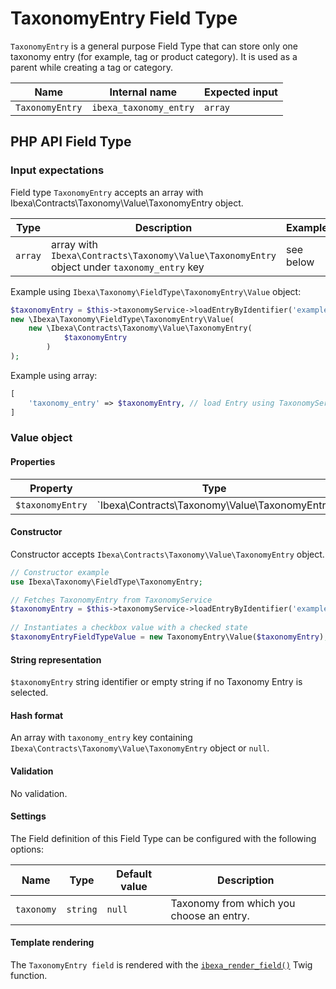# TaxonomyEntry Field Type

`TaxonomyEntry` is a general purpose Field Type that can store only one taxonomy entry (for example, tag or product category). 
It is used as a parent while creating a tag or category.

| Name           | Internal name         | Expected input |
|----------------|-----------------------|----------------|
| `TaxonomyEntry`| `ibexa_taxonomy_entry`| `array`|

## PHP API Field Type 

### Input expectations

Field type `TaxonomyEntry` accepts an array with Ibexa\Contracts\Taxonomy\Value\TaxonomyEntry object.

| Type     | Description | Example         |
|--------|-----------------|-----------------|
| `array` | array with `Ibexa\Contracts\Taxonomy\Value\TaxonomyEntry` object under `taxonomy_entry` key | see below |

Example using `Ibexa\Taxonomy\FieldType\TaxonomyEntry\Value` object:
``` php
$taxonomyEntry = $this->taxonomyService->loadEntryByIdentifier('example_entry', 'tags');
new \Ibexa\Taxonomy\FieldType\TaxonomyEntry\Value(
    new \Ibexa\Contracts\Taxonomy\Value\TaxonomyEntry(
            $taxonomyEntry
        )
);
```
Example using array:
``` php
[
    'taxonomy_entry' => $taxonomyEntry, // load Entry using TaxonomyService
]
```

### Value object

#### Properties

|Property|Type|Description|
|--------|----|-----------|
|`$taxonomyEntry`|`Ibexa\Contracts\Taxonomy\Value\TaxonomyEntry|null`|Stores selected taxonomy entry.|

#### Constructor

Constructor accepts `Ibexa\Contracts\Taxonomy\Value\TaxonomyEntry` object.

``` php
// Constructor example
use Ibexa\Taxonomy\FieldType\TaxonomyEntry;

// Fetches TaxonomyEntry from TaxonomyService
$taxonomyEntry = $this->taxonomyService->loadEntryByIdentifier('example_entry', 'tags');
 
// Instantiates a checkbox value with a checked state
$taxonomyEntryFieldTypeValue = new TaxonomyEntry\Value($taxonomyEntry);
```
#### String representation

`$taxonomyEntry` string identifier or empty string if no Taxonomy Entry is selected.

#### Hash format

An array with `taxonomy_entry` key containing `Ibexa\Contracts\Taxonomy\Value\TaxonomyEntry` object or `null`.

#### Validation

No validation.

#### Settings

The Field definition of this Field Type can be configured with the following options:

|Name|Type|Default value|Description|
|------|------|------|------|
|`taxonomy`|`string`|`null`|Taxonomy from which you choose an entry.|

#### Template rendering

The `TaxonomyEntry field` is rendered with the [`ibexa_render_field()`](field_twig_functions.md#ibexa_render_field) Twig function.